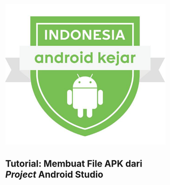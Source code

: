 ![Indonesia Android Kejar](../images/Logo%20Indonesia%20Android%20Kejar.jpg)

# Tutorial: Membuat File APK dari _Project_ Android Studio